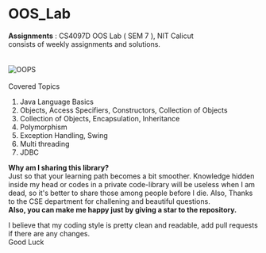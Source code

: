 # OOS_Lab

**Assignments** : CS4097D OOS Lab ( SEM 7 ), NIT Calicut
<br/>
consists of weekly assignments and solutions. 
<br/>
<br/>
<br/>
![OOPS](https://cdn.slidesharecdn.com/ss_thumbnails/oop-190125211805-thumbnail-4.jpg?cb=1548451240)
<br/>
<br/>
Covered Topics
1. Java Language Basics
2. Objects, Access Specifiers, Constructors, Collection of Objects
3. Collection of Objects, Encapsulation, Inheritance
4. Polymorphism
5. Exception Handling, Swing
6. Multi threading
7. JDBC

**Why am I sharing this library?**<br/>
Just so that your learning path becomes a bit smoother.
Knowledge hidden inside my head or codes in a private code-library will be useless when I am dead, so it's better to share those among people before I die. Also, Thanks to the CSE department for challening and beautiful questions.<br/>
**Also, you can make me happy just by giving a star to the repository.**

I believe that my coding style is pretty clean and readable, add pull requests if there are any changes. <br/>
Good Luck 
